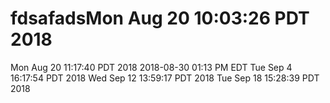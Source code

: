 # fdsafadsMon Aug 20 10:03:26 PDT 2018
Mon Aug 20 11:17:40 PDT 2018
2018-08-30 01:13 PM EDT Tue Sep 4 16:17:54 PDT 2018
Wed Sep 12 13:59:17 PDT 2018
Tue Sep 18 15:28:39 PDT 2018
